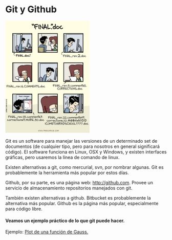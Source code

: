 # Git y Github

<img src="img/phd101212s.gif" alt="phdcomics" style="height: 25em;"/>

Git es un software para manejar las versiones de un determinado set de documentos (de cualquier tipo, pero para nosotros en general significará código). El software funciona en Linux, OSX y Windows, y existen interfaces gráficas, pero usaremos la línea de comando de linux.

Existen alternativas a git, como mercurial, svn, por nombrar algunas. Git es probablemente la herramienta más popular por estos días.

Github, por su parte, es una página web: http://github.com. Provee un servicio de almacenamiento repositorios manejados con git.

También existen alternativas a github. Bitbucket es probablemente la alternativa más popular. Github es la página más popular, especialmente para código libre.

#### Veamos un ejemplo práctico de lo que git puede hacer.

Ejemplo: [Plot de una función de Gauss.](https://github.com/uchileFI3104B-2015B/gaussexample)
